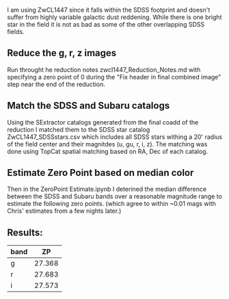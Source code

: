 I am using ZwCL1447 since it falls within the SDSS footprint and doesn't suffer from highly variable galactic dust reddening. While there is one bright star in the field it is not as bad as some of the other overlapping SDSS fields.

## Reduce the g, r, z images
Run throught he reduction notes zwcl1447_Reduction_Notes.md with specifying a zero point of 0 during the "Fix header in final combined image" step near the end of the reduction.

## Match the SDSS and Subaru catalogs

Using the SExtractor catalogs generated from the final coadd of the reduction I matched them to the SDSS star catalog ZwCL1447_SDSSstars.csv which includes all SDSS stars withing a 20' radius of the field center and their magnitdes (u, gu, r, i, z). The matching was done using TopCat spatial matching based on RA, Dec of each catalog.

## Estimate Zero Point based on median color

Then in the ZeroPoint Estimate.ipynb I deterined the median difference between the SDSS and Subaru bands over a reasonable magnitude range to estimate the following zero points. (which agree to within ~0.01 mags with Chris' estimates from a few nights later.)



Results:
---------

band |  ZP
-----|------
g    | 27.368
r    | 27.683
i    | 27.573
 